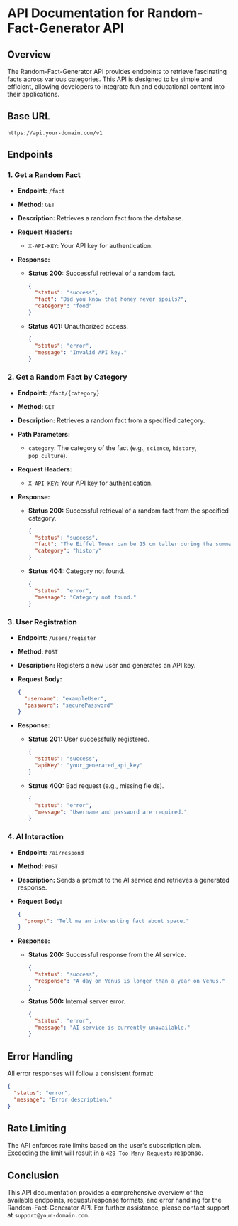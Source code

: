 # API Documentation for Random-Fact-Generator API

## Overview

The Random-Fact-Generator API provides endpoints to retrieve fascinating facts across various categories. This API is designed to be simple and efficient, allowing developers to integrate fun and educational content into their applications.

## Base URL

```
https://api.your-domain.com/v1
```

## Endpoints

### 1. Get a Random Fact

- **Endpoint:** `/fact`
- **Method:** `GET`
- **Description:** Retrieves a random fact from the database.
- **Request Headers:**
  - `X-API-KEY`: Your API key for authentication.
  
- **Response:**
  - **Status 200:** Successful retrieval of a random fact.
    ```json
    {
      "status": "success",
      "fact": "Did you know that honey never spoils?",
      "category": "food"
    }
    ```
  - **Status 401:** Unauthorized access.
    ```json
    {
      "status": "error",
      "message": "Invalid API key."
    }
    ```

### 2. Get a Random Fact by Category

- **Endpoint:** `/fact/{category}`
- **Method:** `GET`
- **Description:** Retrieves a random fact from a specified category.
- **Path Parameters:**
  - `category`: The category of the fact (e.g., `science`, `history`, `pop_culture`).
  
- **Request Headers:**
  - `X-API-KEY`: Your API key for authentication.
  
- **Response:**
  - **Status 200:** Successful retrieval of a random fact from the specified category.
    ```json
    {
      "status": "success",
      "fact": "The Eiffel Tower can be 15 cm taller during the summer.",
      "category": "history"
    }
    ```
  - **Status 404:** Category not found.
    ```json
    {
      "status": "error",
      "message": "Category not found."
    }
    ```

### 3. User Registration

- **Endpoint:** `/users/register`
- **Method:** `POST`
- **Description:** Registers a new user and generates an API key.
- **Request Body:**
  ```json
  {
    "username": "exampleUser",
    "password": "securePassword"
  }
  ```
  
- **Response:**
  - **Status 201:** User successfully registered.
    ```json
    {
      "status": "success",
      "apiKey": "your_generated_api_key"
    }
    ```
  - **Status 400:** Bad request (e.g., missing fields).
    ```json
    {
      "status": "error",
      "message": "Username and password are required."
    }
    ```

### 4. AI Interaction

- **Endpoint:** `/ai/respond`
- **Method:** `POST`
- **Description:** Sends a prompt to the AI service and retrieves a generated response.
- **Request Body:**
  ```json
  {
    "prompt": "Tell me an interesting fact about space."
  }
  ```
  
- **Response:**
  - **Status 200:** Successful response from the AI service.
    ```json
    {
      "status": "success",
      "response": "A day on Venus is longer than a year on Venus."
    }
    ```
  - **Status 500:** Internal server error.
    ```json
    {
      "status": "error",
      "message": "AI service is currently unavailable."
    }
    ```

## Error Handling

All error responses will follow a consistent format:

```json
{
  "status": "error",
  "message": "Error description."
}
```

## Rate Limiting

The API enforces rate limits based on the user's subscription plan. Exceeding the limit will result in a `429 Too Many Requests` response.

## Conclusion

This API documentation provides a comprehensive overview of the available endpoints, request/response formats, and error handling for the Random-Fact-Generator API. For further assistance, please contact support at `support@your-domain.com`.